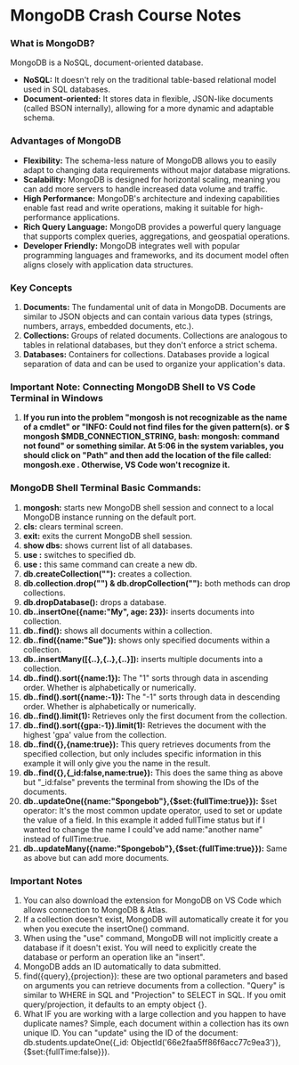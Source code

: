 # MongoDB Crash Course Notes

### What is MongoDB?

MongoDB is a NoSQL, document-oriented database.

- **NoSQL:** It doesn't rely on the traditional table-based relational model used in SQL databases.
- **Document-oriented:** It stores data in flexible, JSON-like documents (called BSON internally), allowing for a more dynamic and adaptable schema.

### Advantages of MongoDB

- **Flexibility:** The schema-less nature of MongoDB allows you to easily adapt to changing data requirements without major database migrations.
- **Scalability:** MongoDB is designed for horizontal scaling, meaning you can add more servers to handle increased data volume and traffic.
- **High Performance:** MongoDB's architecture and indexing capabilities enable fast read and write operations, making it suitable for high-performance applications.
- **Rich Query Language:** MongoDB provides a powerful query language that supports complex queries, aggregations, and geospatial operations.
- **Developer Friendly:** MongoDB integrates well with popular programming languages and frameworks, and its document model often aligns closely with application data structures.

### Key Concepts

1. **Documents:** The fundamental unit of data in MongoDB. Documents are similar to JSON objects and can contain various data types (strings, numbers, arrays, embedded documents, etc.).
2. **Collections:** Groups of related documents. Collections are analogous to tables in relational databases, but they don't enforce a strict schema.
3. **Databases:** Containers for collections. Databases provide a logical separation of data and can be used to organize your application's data.

### Important Note: Connecting MongoDB Shell to VS Code Terminal in Windows

1. **If you run into the problem "mongosh is not recognizable as the name of a cmdlet" or "INFO: Could not find files for the given pattern(s). or $ mongosh $MDB_CONNECTION_STRING, bash: mongosh: command not found" or something similar. At 5:06 in the system variables, you should click on "Path" and then add the location of the file called: mongosh.exe . Otherwise, VS Code won't recognize it.**

### MongoDB Shell Terminal Basic Commands:

1. **mongosh:** starts new MongoDB shell session and connect to a local MongoDB instance running on the default port.
2. **cls:** clears terminal screen.
3. **exit:** exits the current MongoDB shell session.
4. **show dbs:** shows current list of all databases.
5. **use <name of db>:** switches to specified db.
6. **use <name of db>:** this same command can create a new db.
7. **db.createCollection("<add name of collection>"):** creates a collection.
8. **db.collection.drop("") & db.dropCollection(""):** both methods can drop collections.
9. **db.dropDatabase():** drops a database.
10. **db.<name of collection>.insertOne({name:"My", age: 23}):** inserts documents into collection.
11. **db.<name of collection>.find():** shows all documents within a collection.
12. **db.<name of collection>.find({name:"Sue"}):** shows only specified documents within a collection.
13. **db.<name of collection>.insertMany([{..},{..},{..}]):** inserts multiple documents into a collection.
14. **db.<name of collection>.find().sort({name:1}):** The "1" sorts through data in ascending order. Whether is alphabetically or numerically.
15. **db.<name of collection>.find().sort({name:-1}):** The "-1" sorts through data in descending order. Whether is alphabetically or numerically.
16. **db.<name of collection>.find().limit(1):** Retrieves only the first document from the collection.
17. **db.<name of collection>.find().sort({gpa:-1}).limit(1):** Retrieves the document with the highest 'gpa' value from the collection.
18. **db.<name of collection>.find({},{name:true}):** This query retrieves documents from the specified collection, but only includes specific information in this example it will only give you the name in the result.
19. **db.<name of collection>.find({},{_id:false,name:true}):** This does the same thing as above but "_id:false" prevents the terminal from showing the IDs of the documents.
20. **db.<name of collection>.updateOne({name:"Spongebob"},{$set:{fullTime:true}}):** $set operator: It's the most common update operator, used to set or update the value of a field. In this example it added fullTime status but if I wanted to change the name I could've add name:"another name" instead of fullTime:true.
21. **db.<name of collection>.updateMany({name:"Spongebob"},{$set:{fullTime:true}}):** Same as above but can add more documents.


### Important Notes

1. You can also download the extension for MongoDB on VS Code which allows connection to MongoDB & Atlas.
2. If a collection doesn't exist, MongoDB will automatically create it for you when you execute the insertOne() command.
3. When using the "use" command, MongoDB will not implicitly create a database if it doesn't exist. You will need to explicitly create the database or perform an operation like an "insert".
4. MongoDB adds an ID automatically to data submitted.
5. find({query},{projection}): these are two optional parameters and based on arguments you can retrieve documents from a collection. "Query" is similar to WHERE in SQL and "Projection" to SELECT in SQL. If you omit query/projection, it defaults to an empty object {}.
6. What IF you are working with a large collection and you happen to have duplicate names? Simple, each document within a collection has its own unique ID. You can "update" using the ID of the document: db.students.updateOne({_id: ObjectId('66e2faa5ff86f6acc77c9ea3')},{$set:{fullTime:false}}).
